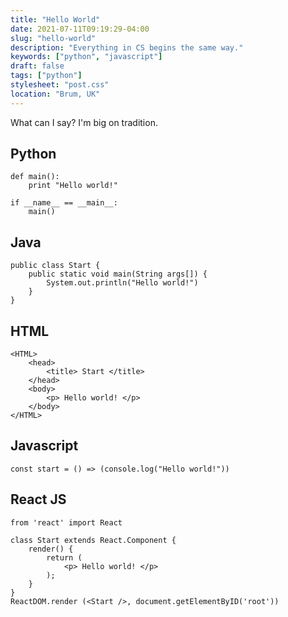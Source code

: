```yaml
---
title: "Hello World"
date: 2021-07-11T09:19:29-04:00
slug: "hello-world"
description: "Everything in CS begins the same way."
keywords: ["python", "javascript"]
draft: false
tags: ["python"]
stylesheet: "post.css"
location: "Brum, UK"
---
```

What can I say? I'm big on tradition.

## Python
```
def main():
    print "Hello world!"

if __name__ == __main__:
    main()
```

## Java
```
public class Start {
    public static void main(String args[]) {
        System.out.println("Hello world!")
    }
}
```

## HTML
```
<HTML>
    <head>
        <title> Start </title>
    </head>
    <body>
        <p> Hello world! </p>
    </body>
</HTML>
```

## Javascript
```
const start = () => (console.log("Hello world!"))
```

## React JS
```
from 'react' import React

class Start extends React.Component {
    render() {
        return (
            <p> Hello world! </p>
        );
    }
}
ReactDOM.render (<Start />, document.getElementByID('root'))
```

